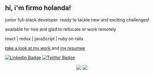 <h2> hi, i'm firmo holanda!</h2>

<p> junior full-stack developer. ready to tackle new and exciting challenges! </p>
<p> available for hire and glad to rellocate or work remotely </p>
<p> react | redux | javaScript | ruby on rails </p>
<a href="https://firmoholanda.github.io/"> take a look at my work </a> and <a href="https://www.linkedin.com/in/firmo-holanda-9964766/"> my resumee</a></p>

[![Linkedin Badge](https://img.shields.io/badge/-firmoholanda-blue?style=flat-square&logo=Linkedin&logoColor=white&link=https://www.linkedin.com/in/firmoholanda)](https://www.linkedin.com/in/firmoholanda/)
[![Twitter Badge](https://img.shields.io/badge/-@firmoholanda_-1ca0f1?style=flat-square&labelColor=1ca0f1&logo=twitter&logoColor=white&link=https://twitter.com/firmoholanda)](https://twitter.com/firmoholanda)

<p align = "center"> 
  <img align="center" src='https://github-readme-stats.vercel.app/api/top-langs/?username=firmoholanda&hide=html&layout=compact'>
  <img align="center" src='https://github-readme-stats.vercel.app/api?username=firmoholanda&hide=issues,contribs'>
</p>


